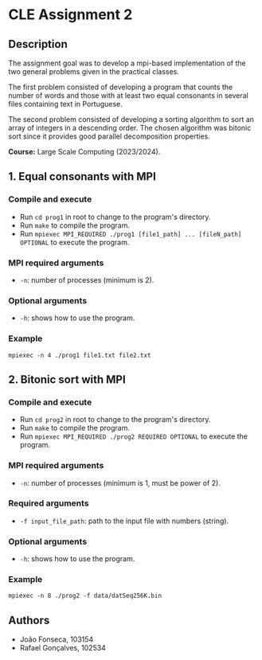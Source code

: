# CLE Assignment 2

## Description

The assignment goal was to develop a mpi-based implementation of the two general problems given in the practical classes.

The first problem consisted of developing a program that counts the number of words and those with at least two equal consonants in several files containing text in Portuguese.

The second problem consisted of developing a sorting algorithm to sort an array of integers in a descending order. The chosen algorithm was bitonic sort since it provides good parallel decomposition properties.

**Course:** Large Scale Computing (2023/2024).

## 1. Equal consonants with MPI

### Compile and execute

- Run `cd prog1` in root to change to the program's directory.
- Run `make` to compile the program.
- Run `mpiexec MPI_REQUIRED ./prog1 [file1_path] ... [fileN_path] OPTIONAL` to execute the program.

### MPI required arguments

- `-n`: number of processes (minimum is 2).

### Optional arguments

- `-h`: shows how to use the program.

### Example

`mpiexec -n 4 ./prog1 file1.txt file2.txt`

## 2. Bitonic sort with MPI

### Compile and execute

- Run `cd prog2` in root to change to the program's directory.
- Run `make` to compile the program.
- Run `mpiexec MPI_REQUIRED ./prog2 REQUIRED OPTIONAL` to execute the program.

### MPI required arguments

- `-n`: number of processes (minimum is 1, must be power of 2).

### Required arguments

- `-f input_file_path`: path to the input file with numbers (string).

### Optional arguments

- `-h`: shows how to use the program.

### Example

`mpiexec -n 8 ./prog2 -f data/datSeq256K.bin`

## Authors

- João Fonseca, 103154
- Rafael Gonçalves, 102534
